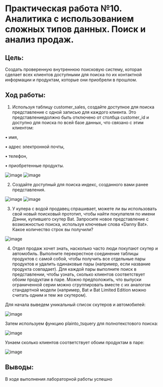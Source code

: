 # Практическая работа №10. Аналитика с использованием сложных типов данных. Поиск и анализ продаж.

## Цель:
Создать проверенную внутреннюю поисковую систему, которая сделает всех клиентов доступными для поиска по их контактной информации и продуктам, которые они приобрели в прошлом.

## Ход работы:
1. Используя таблицу customer_sales, создайте доступное для поиска представление с одной записью для каждого клиента. Это представлениедолжно быть отключено от столбца customer_id и доступно для поиска по всей базе данных, что связано с этим клиентом:

• имя,

• адрес электронной почты,

• телефон,

• приобретенные продукты.

![image](https://github.com/user-attachments/assets/8aade679-50e9-40e4-be50-1e952e7e1c77)
![image](https://github.com/user-attachments/assets/a1776938-f471-4ec5-b780-08f0dac237d6)

2. Создайте доступный для поиска индекс, созданного вами ранее представления.

![image](https://github.com/user-attachments/assets/b09a5309-602e-471b-bf56-a40c59197f3e)
![image](https://github.com/user-attachments/assets/8a3985fe-4d01-4870-8d79-2745291d47ed)

3. У кулера с водой продавец спрашивает, можете ли вы использовать свой новый поисковый прототип, чтобы найти покупателя по имени Дэнни, купившего скутер Bat. Запросите новое представление с возможностью поиска, используя ключевые слова «Danny Bat». Какое количество строк вы получили?

![image](https://github.com/user-attachments/assets/5f5c8b1b-06a3-47f1-92f5-b6a3ad6d0ac0)

4. Отдел продаж хочет знать, насколько часто люди покупают скутер и автомобиль. Выполните перекрестное соединение таблицы продуктов с самой собой, чтобы получить все отдельные пары продуктов и удалить одинаковые пары (например, если название продукта совпадает). Для каждой пары выполните поиск в представлении, чтобы узнать, сколько клиентов соответствует обоим продуктам в паре. Можно предположить, что выпуски ограниченной серии можно сгруппировать вместе с их аналогом стандартной модели (например, Bat и Bat Limited Edition можно считать одним и тем же скутером).

Для начала выведем уникальный список скутеров и автомобилей:

![image](https://github.com/user-attachments/assets/8c1a861f-0dc2-465a-8a38-d05aa3bee421)

Затем используем функцию plainto_tsquery для полнотекстового поиска:

![image](https://github.com/user-attachments/assets/1e467f50-87d3-44b5-a210-74f436a66bc4)

Узнаем сколько клиентов соответствует обоим продуктам в паре:

![image](https://github.com/user-attachments/assets/5d22f8c7-4a2b-416b-aa33-b9cb2a334443)

## Выводы:
В ходе выполнения лабораторной работы успешно 

